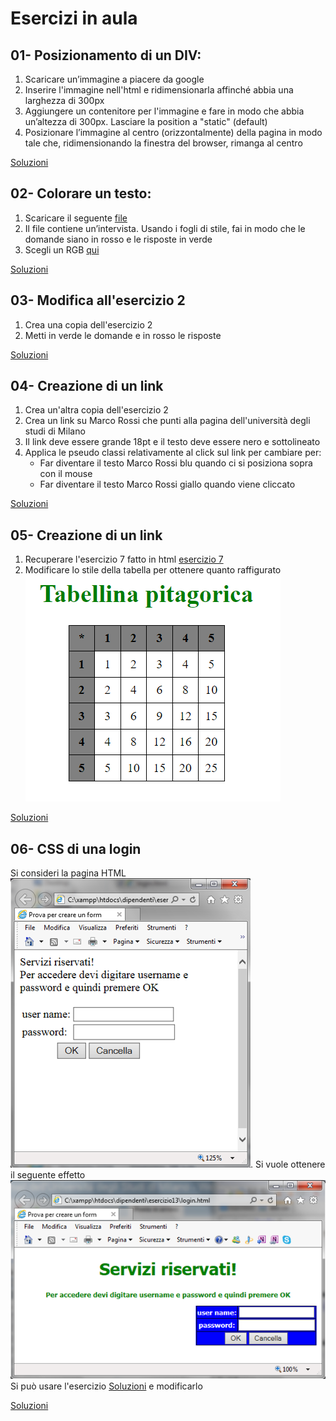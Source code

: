  Esercizi in aula
 =======
 
 
 01- Posizionamento di un DIV:
 -----------

 1. Scaricare un’immagine a piacere da google
 2. Inserire l'immagine nell'html e ridimensionarla affinché abbia una larghezza di 300px
 2. Aggiungere un contenitore per l'immagine e fare in modo che abbia un’altezza di 300px. 
    Lasciare la position a "static" (default)
 3. Posizionare l’immagine al centro (orizzontalmente) della pagina in modo tale che, 
    ridimensionando la finestra del browser, rimanga al centro

[Soluzioni](https://github.com/SaraBonfitto/PWEB_23_24/tree/main/02_CSS/lezioni/esercizi_in_aula/01)


 02- Colorare un testo:
 -----------
 1. Scaricare il seguente [file](https://github.com/SaraBonfitto/PWEB_23_24/tree/main/02_CSS/altri/dati/intervista.html)
 2. Il file contiene un’intervista. Usando i fogli di stile, fai in modo che le domande siano in rosso e le risposte in verde
 3. Scegli un RGB [qui](https://www.rapidtables.com/web/color/RGB_Color.html)

[Soluzioni](https://github.com/SaraBonfitto/PWEB_23_24/tree/main/02_CSS/lezioni/esercizi_in_aula/02)

 03- Modifica all'esercizio 2
 -----------
 1. Crea una copia dell'esercizio 2
 2. Metti in verde le domande e in rosso le risposte
 
 [Soluzioni](https://github.com/SaraBonfitto/PWEB_23_24/tree/main/01_HTML/lezione/esercizi_in_aula/03)

 04- Creazione di un link
 -----------
 
 1. Crea  un'altra copia dell'esercizio 2
 2. Crea un link su Marco Rossi che punti alla pagina dell'università degli studi di Milano 
 3. Il link deve essere grande 18pt e il testo deve essere nero e sottolineato
 4. Applica le pseudo classi relativamente al click sul link per cambiare per:
	- Far diventare il testo Marco Rossi blu quando ci si posiziona sopra con il mouse
	- Far diventare il testo Marco Rossi giallo quando viene cliccato

 [Soluzioni](https://github.com/SaraBonfitto/PWEB_23_24/tree/main/01_HTML/lezione/esercizi_in_aula/04)


 05- Creazione di un link
 -----------
 
 1. Recuperare l'esercizio 7 fatto in html [esercizio 7](https://github.com/SaraBonfitto/PWEB_23_24/tree/main/01_HTML/lezione/esercizi_in_aula/07)
 2. Modificare lo stile della tabella per ottenere quanto raffigurato 
 ![qui](https://github.com/SaraBonfitto/PWEB_23_24/blob/main/02_CSS/lezione/esercizi_in_aula/immagine.png)

 
 [Soluzioni](https://github.com/SaraBonfitto/PWEB_23_24/tree/main/01_HTML/lezione/esercizi_in_aula/05)
 
 
 06- CSS di una login
 -----------
 Si consideri la pagina HTML  ![pagina1](https://github.com/SaraBonfitto/PWEB_23_24/blob/main/02_CSS/lezioni/esercizi_in_aula/immagine2_bis.png).
 Si vuole ottenere il seguente effetto  ![pagina2](https://github.com/SaraBonfitto/PWEB_23_24/blob/main/02_CSS/lezioni/esercizi_in_aula/immagine2.png)
 Si può usare l'esercizio  [Soluzioni](https://github.com/SaraBonfitto/PWEB_23_24/blob/main/01_HTML/lezione/esercizi_in_aula/05/esercizio_con_colspan.html)
 e modificarlo
 
[Soluzioni](https://github.com/SaraBonfitto/PWEB_23_24/tree/main/02_CSS/lezioni/esercizi_in_aula/06)